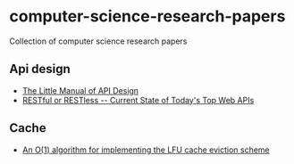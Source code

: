 # computer-science-research-papers
Collection of computer science research papers

## Api design

* [The Little Manual of
API Design](https://people.mpi-inf.mpg.de/~jblanche/api-design.pdf)
* [RESTful or RESTless -- Current State of Today's Top Web APIs](https://arxiv.org/abs/1902.10514)

## Cache
* [An O(1) algorithm for implementing the LFU
cache eviction scheme](http://dhruvbird.com/lfu.pdf)
